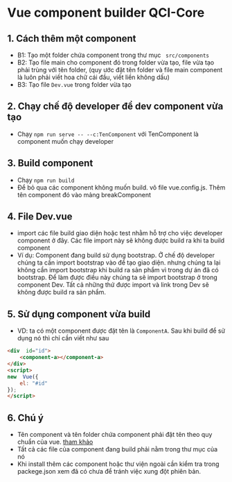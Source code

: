 # Vue component builder QCI-Core
## 1. Cách thêm một component
- B1: Tạo một folder chứa component trong thư mục `` src/components``
- B2: Tạo file main cho component đó trong folder vừa tạo, file vừa tạo phải trùng với tên folder, (quy ước đặt tên folder và file main component là luôn phải viết hoa chữ cái đầu, viết liền không dấu)
- B3: Tạo file ``Dev.vue`` trong folder vừa tạo
## 2. Chạy chế độ developer để dev component vừa tạo
- Chạy ``npm run serve -- --c:TenComponent`` với TenComponent là component muốn chạy developer
## 3. Build component
- Chạy ``npm run build``
- Để bỏ qua các component không muốn build. vô file vue.config.js. Thêm tên component đó vào mảng breakComponent
## 4. File Dev.vue
- import các file build giao diện hoặc test nhằm hỗ trợ cho việc developer component ở đây. Các file import này sẽ không được build ra khi ta build component
- Ví dụ: Component đang build sử dụng bootstrap. Ở chế độ developer chúng ta cần import bootstrap vào để tạo giao diện. nhưng chúng ta lại không cần import bootstrap khi build ra sản phẩm vì trong dự án đã có bootstrap. Để làm được điều này chúng ta sẽ import bootstrap ở trong component Dev. Tất cả những thứ được import và link trong Dev sẽ không được build ra sản phẩm.
## 5. Sử dụng component vừa build
- VD: ta có một component được đặt tên là ``ComponentA``. Sau khi build để sử dụng nó thì chỉ cần viết như sau
```html
<div  id="id">
	<component-a></component-a>
</div>
<script>
new  Vue({
	el: "#id"
});
</script>
```
## 6. Chú ý
- Tên component và tên folder chứa component phải đặt tên theo quy chuẩn của vue. [tham khảo](https://vuejs.org/v2/style-guide/)
- Tất cả các file của component đang build phải nằm trong thư mục của nó
- Khi install thêm các component hoặc thư viện ngoài cần kiểm tra trong packege.json xem đã có chưa để tránh việc xung đột phiên bản.